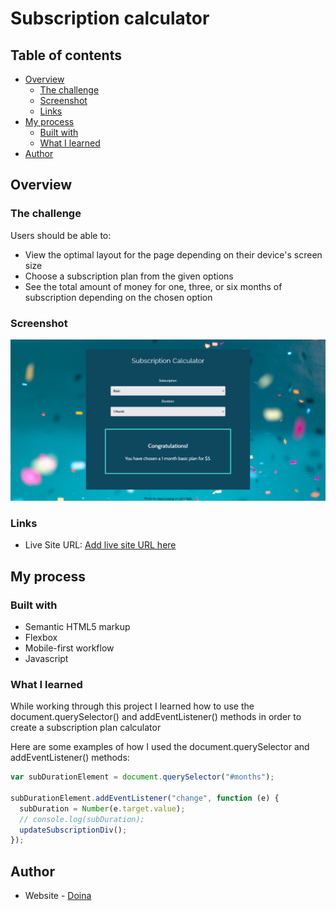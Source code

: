 # Subscription calculator


## Table of contents

- [Overview](#overview)
  - [The challenge](#the-challenge)
  - [Screenshot](#screenshot)
  - [Links](#links)
- [My process](#my-process)
  - [Built with](#built-with)
  - [What I learned](#what-i-learned)
- [Author](#author)


## Overview

### The challenge

Users should be able to:

- View the optimal layout for the page depending on their device's screen size
- Choose a subscription plan from the given options
- See the total amount of money for one, three, or six months of subscription depending on the chosen option

### Screenshot

![](./img/desktop-screenshot.png)


### Links

- Live Site URL: [Add live site URL here](https://your-live-site-url.com)

## My process

### Built with

- Semantic HTML5 markup
- Flexbox
- Mobile-first workflow
- Javascript


### What I learned

While working through this project I learned how to use the document.querySelector() and addEventListener() methods in order to create a subscription plan calculator

Here are some examples of how I used the document.querySelector and addEventListener() methods:

```js
var subDurationElement = document.querySelector("#months");

subDurationElement.addEventListener("change", function (e) {
  subDuration = Number(e.target.value);
  // console.log(subDuration);
  updateSubscriptionDiv();
});
```


## Author

- Website - [Doina](https://doileo.github.io/portfolio/)


